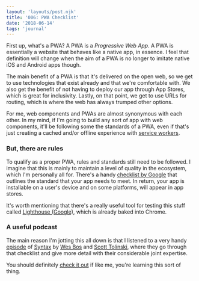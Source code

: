 ```yaml
---
layout: 'layouts/post.njk'
title: '006: PWA Checklist'
date: '2018-06-14'
tags: 'journal'
---
```

First up, what's a PWA? A PWA is a _Progressive Web App_. A PWA is essentially a website that behaves like a native app, in essence. I feel that definition will change when the aim of a PWA is no longer to imitate native iOS and Android apps though.

The main benefit of a PWA is that it's delivered on the open web, so we get to use technologies that exist already and that we're comfortable with. We also get the benefit of not having to deploy our app through App Stores, which is great for inclusivity. Lastly, on that point, we get to use URLs for routing, which is where the web has always trumped other options.

For me, web components and PWAs are almost synonymous with each other. In my mind, if I'm going to build any sort of app with web components, it'll be following some the standards of a PWA, even if that's just creating a cached and/or offline experience with [service workers](http://servi).

### But, there are rules

To qualify as a proper PWA, rules and standards still need to be followed. I imagine that this is mainly to maintain a level of quality in the ecosystem, which I'm personally all for. There's a handy [checklist by Google](https://developers.google.com/web/progressive-web-apps/checklist) that outlines the standard that your app needs to meet. In return, your app is installable on a user's device and on some platforms, will appear in app stores.

It's worth mentioning that there's a really useful tool for testing this stuff called [Lighthouse (Google)](https://developers.google.com/web/tools/lighthouse/), which is already baked into Chrome.

### A useful podcast

The main reason I'm jotting this all down is that I listened to a very handy [episode](https://syntax.fm/show/050/progressive-web-apps) of [Syntax](https://syntax.fm) by [Wes Bos](https://twitter.com/wesbos) and [Scott Tolinski](https://twitter.com/stolinski), where they go through that checklist and give more detail with their considerable joint expertise.

You should definitely [check it out](https://syntax.fm/show/050/progressive-web-apps) if like me, you're learning this sort of thing.

